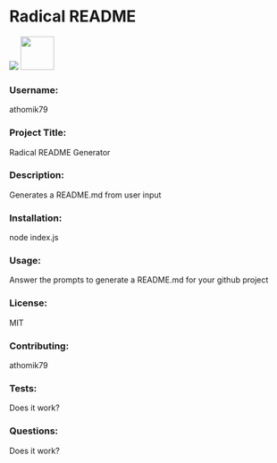 # Radical README

<img src="https://img.shields.io/badge/License-MIT-yellow.svg">

<img src="https://avatars.githubusercontent.com/u/55367871?" height="60px" width="60px">

### Username:

athomik79

### Project Title:

Radical README Generator

### Description:

Generates a README.md from user input

### Installation:

node index.js

### Usage:

Answer the prompts to generate a README.md for your github project

### License:

MIT

### Contributing:

athomik79

### Tests:

Does it work?

### Questions:

Does it work?

